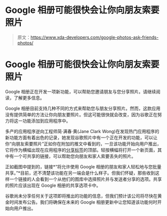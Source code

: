 # Google 相册可能很快会让你向朋友索要照片

> 原文：<https://www.xda-developers.com/google-photos-ask-friends-photos/>

# Google 相册可能很快会让你向朋友索要照片

Google 相册正在开发一项新功能，可以帮助您邀请朋友与您分享照片。请继续阅读，了解更多信息。

Google 相册目前支持几种不同的方式来帮助您与朋友分享照片。然而，这款应用没有提供简单的方法让你向朋友要照片。但这可能很快就会改变，因为谷歌正在努力将这一功能添加到应用程序中。

多产的应用程序逆向工程师简·满春·黄(Jane Clark Wong)在发现热门应用程序的新功能方面有着出色的记录，她发现谷歌照片中有一个正在开发的功能，可以让你“向朋友索要照片”正如你在附加的推文中看到的，一旦该功能开始向用户推出，它将作为横幅出现在应用程序的[分享标签](https://www.xda-developers.com/google-photos-ui-changes-shared-print-store/)的顶部。轻按横幅将打开一个新页面，其中有一个可共享的链接，可以帮助您向朋友和家人索要丢失的照片。

正如截图中提到的，链接*“将允许使用 Google 相册的朋友和家人轻松地与您批量共享。”*目前，还不清楚该功能在另一端会是什么样子。但我们怀疑，那些收到这样一个链接的人会看到一个从他们的图库中选择照片并与发送者分享的选项。共享的照片应该出现在 Google 相册的共享选项卡中。

谷歌尚未分享任何关于这项即将推出的功能的信息，但我们预计该公司将尽快在黄金时间发布公告。我们将确保在未来的 Google 相册更新中让您知道该功能何时开始向用户推出。